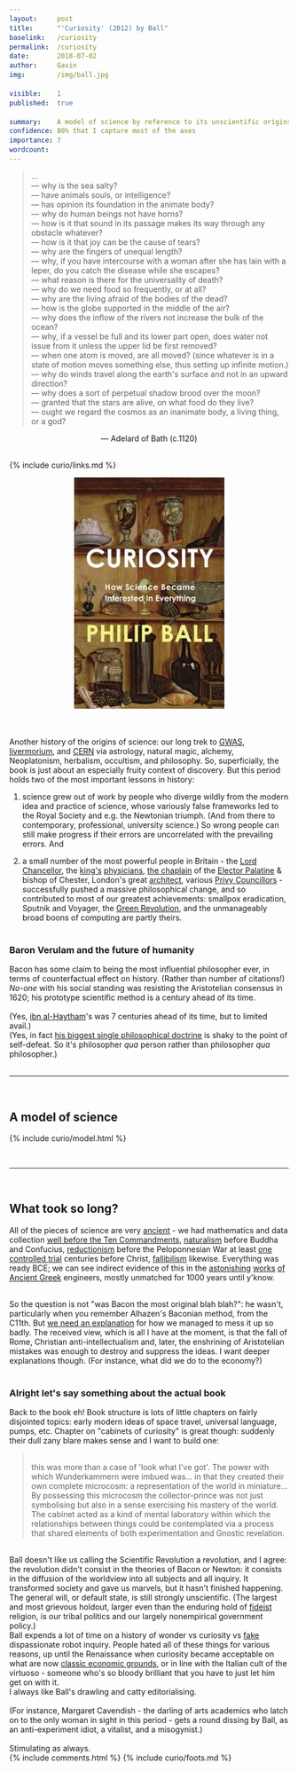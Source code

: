 ```yaml
---
layout:     post
title:      "'Curiosity' (2012) by Ball"
baselink:   /curiosity
permalink:  /curiosity
date:       2018-07-02
author:     Gavin   
img:        /img/ball.jpg

visible:    1
published:  true

summary:    A model of science by reference to its unscientific origins
confidence: 80% that I capture most of the axes
importance: 7
wordcount:  
---
```


<blockquote>...<br>
	— why is the sea salty?<br>
	— have animals souls, or intelligence? <br>
	— has opinion its foundation in the animate body? <br>
	— why do human beings not have horns? <br>
	— how is it that sound in its passage makes its way through any obstacle whatever? <br>
	— how is it that joy can be the cause of tears? <br>
	— why are the fingers of unequal length? <br>
	— why, if you have intercourse with a woman after she has lain with a leper, do you catch the disease while she escapes? <br>
	— what reason is there for the universality of death? <br>
	— why do we need food so frequently, or at all? <br>
	— why are the living afraid of the bodies of the dead?<br>
	— how is the globe supported in the middle of the air? <br>
	— why does the inflow of the rivers not increase the bulk of the ocean? <br>
	— why, if a vessel be full and its lower part open, does water not issue from it unless the upper lid be first removed? <br>
	— when one atom is moved, are all moved? (since whatever is in a state of motion moves something else, thus setting up infinite motion.) <br>
	— why do winds travel along the earth's surface and not in an upward direction? <br>
	— why does a sort of perpetual shadow brood over the moon? <br>
	— granted that the stars are alive, on what food do they live? <br>
	— ought we regard the cosmos as an inanimate body, a living thing, or a god? 
	<br>
</blockquote>
<center>
	—  Adelard of Bath (c.1120)
</center>

<br>

{%	include curio/links.md	%}

<center>
	<img src="/img/ball.jpg" />
</center>
<br><br>

Another history of the origins of science: our long trek to <a href="{{gwas}}">GWAS</a>, <a href="{{chem}}">livermorium</a>, and <a href="{{cern}}">CERN</a> via astrology, natural magic, alchemy, Neoplatonism, herbalism, occultism, and philosophy. So, superficially, the book is just about an especially <a></a>fruity context of discovery. But this period holds two of the most important lessons in history: 

1. science grew out of work by people who diverge wildly from the modern idea and practice of science, whose variously false frameworks led to the Royal Society and e.g. the Newtonian triumph. (And from there to contemporary, professional, university science.) So wrong people can still make progress if their errors are uncorrelated with the prevailing errors. And

2. a small number of the most powerful people in Britain - the <a href="{{bigb}}">Lord Chancellor</a>, the <a href="{{phys}}">king's</a> <a href="{{har}}">physicians</a>, <a href="{{chap}}">the chaplain</a> of the <a href="{{elec}}">Elector Palatine</a> & bishop of Chester, London's great <a href="{{wren}}">architect</a>, various <a href="{{priv}}">Privy Councillors</a> - successfully pushed a massive philosophical change, and so contributed to most of our greatest achievements: smallpox eradication, Sputnik and Voyager, the <a href="{{green}}">Green Revolution</a>, and the unmanageably broad boons of computing are partly theirs. <br><br>


<div class="accordion">
	<h3>Baron Verulam and the future of humanity</h3>
	<div>
		Bacon has some claim to being the most influential philosopher ever, in terms of counterfactual effect on history. (Rather than number of citations!) <i>No-one</i> with his social standing was resisting the Aristotelian consensus in 1620; his prototype scientific method is a century ahead of its time.<br><br> 
<!--  -->
		(Yes, <a href="{{hay}}">ibn al-Haytham</a>'s was 7 centuries ahead of its time, but to limited avail.)<br>
		(Yes, in fact <a href="{{induc}}">his biggest single philosophical doctrine</a> is shaky to the point of self-defeat. So it's philosopher <i>qua</i> person rather than philosopher <i>qua</i> philosopher.)
	</div>
</div><br>

---

<br>

## A model of science

{%	include curio/model.html	%}

<br>

---

<br>

## What took so long?

All of the pieces of science are very <a href="{{anc}}">ancient</a> - we had mathematics and data collection <a href="https://en.wikipedia.org/wiki/Plimpton_322">well before the Ten Commandments</a>, <a href="https://en.wikipedia.org/wiki/Thales_of_Miletus">naturalism</a> before Buddha and Confucius, <a href="https://en.wikipedia.org/wiki/Atomism#Greek_atomism">reductionism</a> before the Peloponnesian War at least <a href="http://tunesforbears.com/a-history-of-randomization/">one controlled trial</a> centuries before Christ, <a href="https://plato.stanford.edu/entries/carneades/#3">fallibilism</a> likewise. Everything was ready BCE; we can see indirect evidence of this in the <a href="https://en.wikipedia.org/wiki/Aeolipile">astonishing</a> <a href="https://en.wikipedia.org/wiki/Archimedes%27_screw">works</a> <a href="https://en.wikipedia.org/wiki/Ctesibius#Inventions">of</a> <a href="https://en.wikipedia.org/wiki/Philo_of_Byzantium#Devices">Ancient Greek</a> engineers, mostly unmatched for 1000 years until y'know. <br><br>

So the question is not "was Bacon the most original blah blah?": he wasn't, particularly when you remember Alhazen's Baconian method, from the C11th. But <a href="{{grace}}">we need an explanation</a> for how we managed to mess it up so badly. The received view, which is all I have at the moment, is that the fall of Rome, Christian anti-intellectualism and, later, the enshrining of Aristotelian mistakes was enough to destroy and suppress the ideas. I want deeper explanations though. (For instance, what did we do to the economy?)<br><br>



<div class="accordion">
	<h3>Alright let's say something about the actual book</h3>
	<div>
		Back to the book eh! Book structure is lots of little chapters on fairly disjointed topics: early modern ideas of space travel, universal language, pumps, etc. Chapter on "cabinets of curiosity" is great though: suddenly their dull zany blare makes sense and I want to build one:<br>
		<blockquote><br>this was more than a case of 'look what I've got'. The power with which Wunderkammern were imbued was... in that they created their own complete microcosm: a representation of the world in miniature... By possessing this microcosm the collector-prince was not just symbolising but also in a sense exercising his mastery of the world. The cabinet acted as a kind of mental laboratory within which the relationships between things could be contemplated via a process that shared elements of both experimentation and Gnostic revelation.<br>
		</blockquote><br>
<!--  -->
		Ball doesn't like us calling the Scientific Revolution a revolution, and I agree: the revolution didn't consist in the theories of Bacon or Newton: it consists in the diffusion of the worldview into all subjects and all inquiry. It transformed society and gave us marvels, but it hasn't finished happening. The general will, or default state, is still strongly unscientific. (The largest and most grievous holdout, larger even than the enduring hold of <a href="{{fid}}">fideist</a> religion, is our tribal politics and our largely nonempirical government policy.)<br>
<!--  -->
		Ball expends a lot of time on a history of wonder vs curiosity vs <a href="{{hypo}}">fake</a> dispassionate robot inquiry. People hated all of these things for various reasons, up until the Renaissance when curiosity became acceptable on what are now <a href="{{bl}}">classic economic grounds</a>, or in line with the Italian cult of the virtuoso - someone who's so bloody brilliant that you have to just let him get on with it.<br>I always like Ball's drawling and catty editorialising.<br><br> 
<!--  -->
		(For instance, Margaret Cavendish - the darling of arts academics who latch on to the only woman in sight in this period - gets a round dissing by Ball, as an anti-experiment idiot, a vitalist, and a misogynist.)<br><br> 
<!--  -->
		Stimulating as always.
	</div>
</div>
{%	include comments.html	%}
{%	include curio/foots.md	%}

<br><br>

